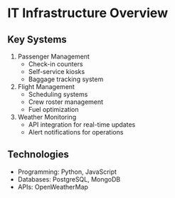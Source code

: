 # IT Infrastructure Overview

## Key Systems
1. Passenger Management
   - Check-in counters
   - Self-service kiosks
   - Baggage tracking system
2. Flight Management
   - Scheduling systems
   - Crew roster management
   - Fuel optimization
3. Weather Monitoring
   - API integration for real-time updates
   - Alert notifications for operations

## Technologies
- Programming: Python, JavaScript
- Databases: PostgreSQL, MongoDB
- APIs: OpenWeatherMap